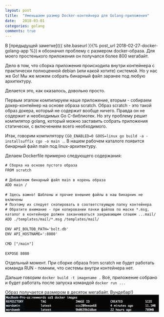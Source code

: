 ```yaml
---
layout: post
title:  "Уменьшаем размер Docker-контейнера для Golang-приложения"
date:   2018-03-01
categories: golang
comments: true
---
```

В [предыдущей заметке]({{ site.baseurl }}{% post_url 2018-02-27-docker-golang-app %}) я обозначил проблему с размером docker-образа. Для моего простенького приложения он получался более 800 мегабайт.

Дело в том, что сборка приложения происходила внутри контейнера с практически полноценной debian (или какой хотите) системой. Но у нас же Go! Мы же можем собрать бинарный файл заранее под любую архитектуру.

Делается это, как оказалось, довольно просто.

Первым этапом компилируем наше приложение, вторым - собираем докер-контейнер на основе образа scratch.
Образ scratch - это такой образ докера, который не содержит вообще ничего. Правда он не содержит и необходимых Go C-библиотек.
Но эту проблему решит компилятор golang, который можно заставить собрать приложения статически, с включением всего необходимого.

Итак, говорим компилятору `CGO_ENABLED=0 GOOS=linux go build -a -installsuffix cgo -o main .`.
В нашем рабочем каталоге появится бинарный файл main под linux-архитектуру.

Делаем Dockerfile примерно следующего содержания:
```
# Сборка на основе пустого образа
FROM scratch

# Добавляем бинарный файл main в корень образа
ADD main /

# Здесь важно! Шаблоны и прочие внешние файлы в наш бинарник не включены
# Поэтому их следует скопировать в соответствующую папку контейнера
# Обратите внимание - при копировании пачки файлов по маске *.msg, каталог в контейнере должен заканчиваться закрывающим слэшем ...mail/
ADD ./templates/mail/*.msg /templates/mail/

ENV API_BOLTDB_PATH='bolt.db'
ENV API_HOSTNAME=':8080'

CMD ["/main"]

EXPOSE 8080
```
Отдельный момент. При сборке образа from scratch не будет работать команда RUN - помним, что системы внутри контейнера нет.

Дальше говорим `docker build -t imagename .`
Всё, приложение собрано и будет работать после запуска командой `docker run ...`

Образ получается размером в десяток мегабайт. Вундебар!)
![Docker сборка Golang контейнера](/assets/img/console1.png)